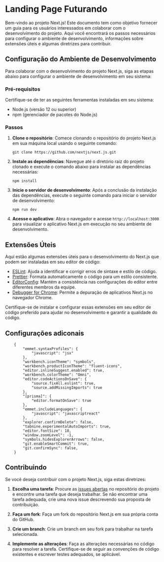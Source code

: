# Landing Page Futurando

Bem-vindo ao projeto Next.js! Este documento tem como objetivo fornecer um guia para os usuários interessados em colaborar com o desenvolvimento do projeto. Aqui você encontrará os passos necessários para configurar o ambiente de desenvolvimento, informações sobre extensões úteis e algumas diretrizes para contribuir.

## Configuração do Ambiente de Desenvolvimento

Para colaborar com o desenvolvimento do projeto Next.js, siga as etapas abaixo para configurar o ambiente de desenvolvimento em seu sistema:

### Pré-requisitos

Certifique-se de ter as seguintes ferramentas instaladas em seu sistema:

- Node.js (versão 12 ou superior)
- npm (gerenciador de pacotes do Node.js)

### Passos

1. **Clone o repositório**: Comece clonando o repositório do projeto Next.js em sua máquina local usando o seguinte comando:

   ```
   git clone https://github.com/nextjs/next.js.git
   ```

2. **Instale as dependências**: Navegue até o diretório raiz do projeto clonado e execute o comando abaixo para instalar as dependências necessárias:

   ```
   npm install
   ```

3. **Inicie o servidor de desenvolvimento**: Após a conclusão da instalação das dependências, execute o seguinte comando para iniciar o servidor de desenvolvimento:

   ```
   npm run dev
   ```

4. **Acesse o aplicativo**: Abra o navegador e acesse `http://localhost:3000` para visualizar o aplicativo Next.js em execução no seu ambiente de desenvolvimento.

## Extensões Úteis

Aqui estão algumas extensões úteis para o desenvolvimento do Next.js que podem ser instaladas em seu editor de código:

- [ESLint](https://eslint.org/): Ajuda a identificar e corrigir erros de sintaxe e estilo de código.
- [Prettier](https://prettier.io/): Formata automaticamente o código para um estilo consistente.
- [EditorConfig](https://editorconfig.org/): Mantém a consistência nas configurações do editor entre diferentes membros da equipe.
- [Debugger for Chrome](https://marketplace.visualstudio.com/items?itemName=msjsdiag.debugger-for-chrome): Permite a depuração de aplicativos Next.js no navegador Chrome.

Certifique-se de instalar e configurar essas extensões em seu editor de código preferido para ajudar no desenvolvimento e garantir a qualidade do código.

## Configurações adiconais

```
    {
        "emmet.syntaxProfiles": {
            "javascript": "jsx"
        },
        "workbench.iconTheme": "symbols",
        "workbench.productIconTheme": "fluent-icons",
        "editor.inlineSuggest.enabled": true,
        "workbench.colorTheme": "Omni",
        "editor.codeActionsOnSave": {
            "source.fixAll.eslint": true,
            "source.addMissingImports": true
        },
        "[prisma]": {
            "editor.formatOnSave": true
        },
        "emmet.includeLanguages": {
            "javascript": "javascriptreact"
        },
        "explorer.confirmDelete": false,
        "tabnine.experimentalAutoImports": true,
        "editor.fontSize": 18,
        "window.zoomLevel": -1,
        "symbols.hidesExplorerArrows": false,
        "git.enableSmartCommit": true,
        "git.confirmSync": false,
    }
```

## Contribuindo

Se você deseja contribuir com o projeto Next.js, siga estas diretrizes:

1. **Escolha uma tarefa**: Procure as [issues abertas](https://github.com/nextjs/next.js/issues) no repositório do projeto e encontre uma tarefa que deseja trabalhar. Se não encontrar uma tarefa adequada, crie uma nova issue descrevendo sua proposta de contribuição.

2. **Faça um fork**: Faça um fork do repositório Next.js em sua própria conta do GitHub.

3. **Crie um branch**: Crie um branch em seu fork para trabalhar na tarefa selecionada.

4. **Implemente as alterações**: Faça as alterações necessárias no código para resolver a tarefa. Certifique-se de seguir as convenções de código existentes e escrever testes adequados, se aplicável.
